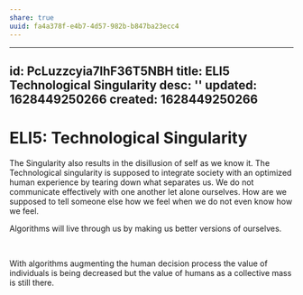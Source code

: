 ```yaml
---
share: true
uuid: fa4a378f-e4b7-4d57-982b-b847ba23ecc4
---
```

---
id: PcLuzzcyia7lhF36T5NBH
title: ELI5 Technological Singularity
desc: ''
updated: 1628449250266
created: 1628449250266
---
# ELI5: Technological Singularity
The Singularity also results in the disillusion of self as we know it. The Technological singularity is supposed to integrate society with an optimized human experience by tearing down what separates us. We do not communicate effectively with one another let alone ourselves. How are we supposed to tell someone else how we feel when we do not even know how we feel.

Algorithms will live through us by making us better versions of ourselves.

  
 

With algorithms augmenting the human decision process the value of individuals is being decreased but the value of humans as a collective mass is still there.
